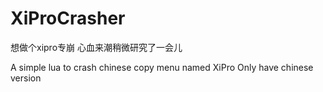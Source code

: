 # XiProCrasher

想做个xipro专崩 心血来潮稍微研究了一会儿


A simple lua to crash chinese copy menu named XiPro
Only have chinese version
